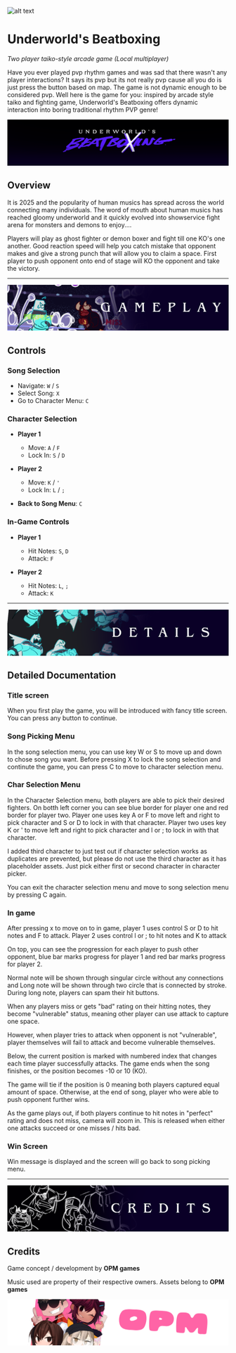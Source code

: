 ![alt text](play.gif)

# Underworld's Beatboxing
*Two player taiko-style arcade game (Local multiplayer)*

Have you ever played pvp rhythm games and was sad that there wasn't any player interactions? It says its pvp but its not really pvp cause all you do is just press the button based on map. The game is not dynamic enough to be considered pvp. Well here is the game for you: inspired by arcade style taiko and fighting game, Underworld's Beatboxing offers dynamic interaction into boring traditional rhythm PVP genre!

![alt text](title.png)

## Overview

It is 2025 and the popularity of human musics has spread across the world connecting many individuals. The word of mouth about human musics has reached gloomy underworld and it quickly evolved into showservice fight arena for monsters and demons to enjoy....

Players will play as ghost fighter or demon boxer and fight till one KO's one another. Good reaction speed will help you catch mistake that opponent makes and give a strong punch that will allow you to claim a space. First player to push opponent onto end of stage will KO the opponent and take the victory.

---

![alt text](gameplay.png)

## Controls

### Song Selection
- Navigate: `W` / `S`  
- Select Song: `X`  
- Go to Character Menu: `C`  

### Character Selection
- **Player 1**  
  - Move: `A` / `F`  
  - Lock In: `S` / `D`  

- **Player 2**  
  - Move: `K` / `'`  
  - Lock In: `L` / `;`  

- **Back to Song Menu**: `C`  

### In-Game Controls
- **Player 1**  
  - Hit Notes: `S`, `D`  
  - Attack: `F`  

- **Player 2**  
  - Hit Notes: `L`, `;`  
  - Attack: `K`  

---

![alt text](details.png)

## Detailed Documentation

### Title screen

When you first play the game, you will be introduced with fancy title screen. You can press any button to continue. 

### Song Picking Menu

In the song selection menu, you can use key W or S to move up and down to chose song you want. Before pressing X to lock the song selection and continute the game, you can press C to move to character selection menu.

### Char Selection Menu

In the Character Selection menu, both players are able to pick their desired fighters. On botth left corner you can see blue border for player one and red border for player two. Player one uses key A or F to move left and right to pick character and S or D to lock in with that character. Player two uses key K or ' to move left and right to pick character and l or ; to lock in with that character.

I added third character to just test out if character selection works as duplicates are prevented, but please do not use the third character as it has placeholder assets. Just pick either first or second character in character picker.

You can exit the character selection menu and move to song selection menu by pressing C again.


### In game

After pressing x to move on to in game, player 1 uses control S or D to hit notes and F to attack. Player 2 uses control l or ; to hit notes and K to attack

On top, you can see the progression for each player to push other opponent, blue bar marks progress for player 1 and red bar marks progress for player 2. 

Normal note will be shown through singular circle without any connections and Long note will be shown through two circle that is connected by stroke. During long note, players can spam their hit buttons.

When any players miss or gets "bad" rating on their hitting notes, they become "vulnerable" status, meaning other player can use attack to capture one space. 

However, when player tries to attack when opponent is not "vulnerable", player themselves will fail to attack and become vulnerable themselves.

Below, the current position is marked with numbered index that changes each time player successfully attacks. The game ends when the song finishes, or the position becomes -10 or 10 (KO).

The game will tie if the position is 0 meaning both players captured equal amount of space. Otherwise, at the end of song, player who were able to push opponent further wins.

As the game plays out, if both players continue to hit notes in "perfect" rating and does not miss, camera will zoom in. This is released when either one attacks succeed or one misses / hits bad. 

### Win Screen

Win message is displayed and the screen will go back to song picking menu.

---

![alt text](credit.png)

## Credits

Game concept / development by **OPM games** 

Music used are property of their respective owners.
Assets belong to **OPM games**

![alt text](opm.png)